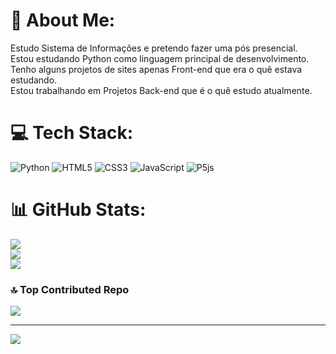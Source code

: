 # 💫 About Me:
Estudo Sistema de Informações e pretendo fazer uma pós presencial.<br>Estou estudando Python como linguagem principal de desenvolvimento.<br>Tenho alguns projetos de sites apenas Front-end que era o quê estava estudando.<br>Estou trabalhando em Projetos Back-end que é o quê estudo atualmente.<br>


# 💻 Tech Stack:
![Python](https://img.shields.io/badge/python-3670A0?style=for-the-badge&logo=python&logoColor=ffdd54) ![HTML5](https://img.shields.io/badge/html5-%23E34F26.svg?style=for-the-badge&logo=html5&logoColor=white) ![CSS3](https://img.shields.io/badge/css3-%231572B6.svg?style=for-the-badge&logo=css3&logoColor=white) ![JavaScript](https://img.shields.io/badge/javascript-%23323330.svg?style=for-the-badge&logo=javascript&logoColor=%23F7DF1E) ![P5js](https://img.shields.io/badge/p5.js-ED225D?style=for-the-badge&logo=p5.js&logoColor=FFFFFF)
# 📊 GitHub Stats:
![](https://github-readme-stats.vercel.app/api?username=@nak-su-blue&theme=nightowl&hide_border=false&include_all_commits=false&count_private=false)<br/>
![](https://github-readme-streak-stats.herokuapp.com/?user=@nak-su-blue&theme=nightowl&hide_border=false)<br/>
![](https://github-readme-stats.vercel.app/api/top-langs/?username=@nak-su-blue&theme=nightowl&hide_border=false&include_all_commits=false&count_private=false&layout=compact)

### 🔝 Top Contributed Repo
![](https://github-contributor-stats.vercel.app/api?username=@nak-su-blue&limit=5&theme=dark&combine_all_yearly_contributions=true)

---
[![](https://visitcount.itsvg.in/api?id=@nak-su-blue&icon=0&color=0)](https://visitcount.itsvg.in)

<!-- Proudly created with GPRM ( https://gprm.itsvg.in ) -->
